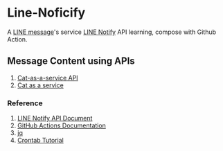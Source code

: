 # Line-Noficify

A [LINE message](https://line.me/)'s service [LINE Notify](https://notify-bot.line.me/doc/en/) API learning,
compose with Github Action.

## Message Content using APIs

1. [Cat-as-a-service API](https://github.com/gdsclpu/cat-as-a-service)
2. [Cat as a service](https://cataas.com/)

### Reference

1. [LINE Notify API Document](https://notify-bot.line.me/doc/en/)
2. [GitHub Actions Documentation](https://docs.github.com/en/actions)
3. [jq](https://github.com/stedolan/jq)
4. [Crontab Tutorial](https://blog.gtwang.org/linux/linux-crontab-cron-job-tutorial-and-examples/)
